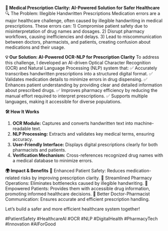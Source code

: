 **🏥 Medical Prescription Clarity: AI-Powered Solution for Safer Healthcare**
🔍 The Problem: Illegible Handwritten Prescriptions
Medication errors are a major healthcare challenge, often caused by illegible handwriting in medical prescriptions. 
These errors can:
    1) Compromise patient safety due to misinterpretation of drug names and dosages.
    2) Disrupt pharmacy workflows, causing inefficiencies and delays.
    3) Lead to miscommunication between doctors, pharmacists, and patients, creating confusion about medications and their usage.

**💡 Our Solution: AI-Powered OCR-NLP for Prescription Clarity**
To address this challenge, I developed an AI-driven Optical Character Recognition (OCR) and Natural Language Processing (NLP) system that:
✅ Accurately transcribes handwritten prescriptions into a structured digital format.
✅ Validates medication details to minimize errors in drug dispensing.
✅ Enhances patient understanding by providing clear and detailed information about prescribed drugs.
✅ Improves pharmacy efficiency by reducing the manual effort required to interpret prescriptions.
✅ Supports multiple languages, making it accessible for diverse populations.

**🛠️ How It Works**
1. **OCR Module:** Captures and converts handwritten text into machine-readable text.
2. **NLP Processing:** Extracts and validates key medical terms, ensuring accuracy.
3. **User-Friendly Interface:** Displays digital prescriptions clearly for both pharmacists and patients.
4. **Verification Mechanism:** Cross-references recognized drug names with a medical database to minimize errors.

**🌍 Impact & Benefits**
🔹 Enhanced Patient Safety: Reduces medication-related risks by improving prescription clarity.
🔹 Streamlined Pharmacy Operations: Eliminates bottlenecks caused by illegible handwriting.
🔹 Empowered Patients: Provides them with accessible drug information, promoting informed healthcare decisions.
🔹 Better Doctor-Pharmacist Communication: Ensures accurate and efficient prescription handling.

Let’s build a safer and more efficient healthcare system together!

#PatientSafety #HealthcareAI #OCR #NLP #DigitalHealth #PharmacyTech #Innovation #AIForGood
